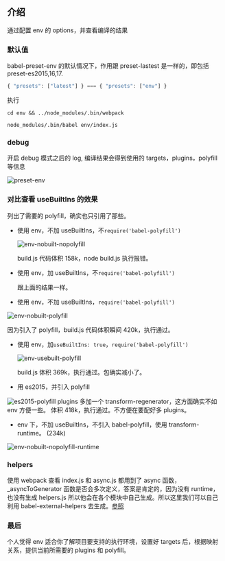 ## 介绍

通过配置 env 的 options，并查看编译的结果

### 默认值

babel-preset-env 的默认情况下，作用跟 preset-lastest 是一样的，即包括 preset-es2015,16,17.

```javascript
{ "presets": ["latest"] } === { "presets": ["env"] }
```

执行

```
cd env && ../node_modules/.bin/webpack

node_modules/.bin/babel env/index.js
```

### debug

开启 debug 模式之后的 log, 编译结果会得到使用的 targets，plugins，polyfill 等信息

![preset-env](./img/preset-env-0.png)

### 对比查看 useBuiltIns 的效果

列出了需要的 polyfill，确实也只引用了那些。

- 使用 env，不加 useBuiltIns，不`require('babel-polyfill')`

  ![env-nobuilt-nopolyfill](./img/env-nobuilt-nopolyfill.png)

  build.js 代码体积 158k，node build.js 执行报错。

- 使用 env，加 useBuiltIns，不`require('babel-polyfill')`

  跟上面的结果一样。

- 使用 env，不加 useBuiltIns，`require('babel-polyfill')`

![env-nobuilt-polyfill](./img/env-nobuilt-polyfill.png)

因为引入了 polyfill，build.js 代码体积瞬间 420k，执行通过。

- 使用 env，加`useBuiltIns: true`，`require('babel-polyfill')`

  ![env-usebuilt-polyfill](./img/env-usebuilt-polyfill.png)

  build.js 体积 369k，执行通过。包确实减小了。

- 用 es2015，并引入 polyfill

![es2015-polyfill](./img/es2015-polyfill.png)
plugins 多加一个 transform-regenerator，这方面确实不如 env 方便一些。
体积 418k，执行通过。不方便在要配好多 plugins。

- env 下，不加 useBuiltIns，不引入 babel-polyfill，使用 transform-runtime。 (234k)

![env-nobuilt-nopolyfill-runtime](./img/env-nobuilt-nopolyfill-runtime.png)

### helpers

使用 webpack 查看 index.js 和 async.js 都用到了 async 函数，\_asyncToGenerator 函数是否会多次定义，答案是肯定的，因为没有 runtime，也没有生成 helpers.js 所以他会在各个模块中自己生成。所以这里我们可以自己利用 babel-external-helpers 去生成。[参照](https://github.com/sunyongjian/babel-usage/tree/master/helpers)

### 最后

个人觉得 env 适合你了解项目要支持的执行环境，设置好 targets 后，根据映射关系，提供当前所需要的 plugins 和 polyfill。
